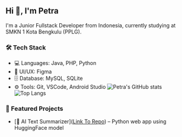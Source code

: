 ## Hi 👋, I'm Petra
I'm a Junior Fullstack Developer from Indonesia, currently studying at SMKN 1 Kota Bengkulu (PPLG).
### 🛠 Tech Stack
- 💻 Languages: Java, PHP, Python  
- 🎨 UI/UX: Figma  
- 🗄️ Database: MySQL, SQLite  
- ⚙️ Tools: Git, VSCode, Android Studio
![Petra's GitHub stats](https://github-readme-stats.vercel.app/api?username=AntonioGerald&show_icons=true&theme=tokyonight)
![Top Langs](https://github-readme-stats.vercel.app/api/top-langs/?username=AntonioGerald&layout=compact&theme=tokyonight)
### 🚀 Featured Projects
- [🧠 AI Text Summarizer]([Link To Repo](https://github.com/AntonioGerald/text_summarizer)) – Python web app using HuggingFace model
